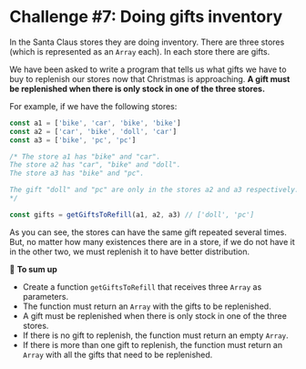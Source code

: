 # Challenge #7: Doing gifts inventory

In the Santa Claus stores they are doing inventory. There are three stores (which is represented as an <code>Array</code> each). In each store there are gifts.

We have been asked to write a program that tells us what gifts we have to buy to replenish our stores now that Christmas is approaching. **A gift must be replenished when there is only stock in one of the three stores.**

For example, if we have the following stores:

```javascript
const a1 = ['bike', 'car', 'bike', 'bike']
const a2 = ['car', 'bike', 'doll', 'car']
const a3 = ['bike', 'pc', 'pc']

/* The store a1 has "bike" and "car".
The store a2 has "car", "bike" and "doll".
The store a3 has "bike" and "pc".

The gift "doll" and "pc" are only in the stores a2 and a3 respectively.
*/

const gifts = getGiftsToRefill(a1, a2, a3) // ['doll', 'pc']
```

As you can see, the stores can have the same gift repeated several times. But, no matter how many existences there are in a store, if we do not have it in the other two, we must replenish it to have better distribution.

📝 **To sum up**
- Create a function <code>getGiftsToRefill</code> that receives three <code>Array</code> as parameters.
- The function must return an <code>Array</code> with the gifts to be replenished.
- A gift must be replenished when there is only stock in one of the three stores.
- If there is no gift to replenish, the function must return an empty <code>Array</code>.
- If there is more than one gift to replenish, the function must return an <code>Array</code> with all the gifts that need to be replenished.